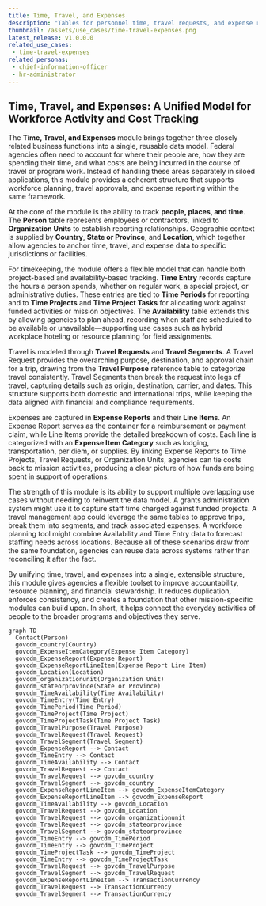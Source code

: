 ```yaml
---
title: Time, Travel, and Expenses
description: "Tables for personnel time, travel requests, and expense reporting to support workforce planning and financial tracking."
thumbnail: /assets/use_cases/time-travel-expenses.png
latest_release: v1.0.0.0
related_use_cases:
 - time-travel-expenses
related_personas:
 - chief-information-officer
 - hr-administrator
---
```


## Time, Travel, and Expenses: A Unified Model for Workforce Activity and Cost Tracking

The **Time, Travel, and Expenses** module brings together three closely related business functions into a single, reusable data model. Federal agencies often need to account for where their people are, how they are spending their time, and what costs are being incurred in the course of travel or program work. Instead of handling these areas separately in siloed applications, this module provides a coherent structure that supports workforce planning, travel approvals, and expense reporting within the same framework.

At the core of the module is the ability to track **people, places, and time**. The **Person** table represents employees or contractors, linked to **Organization Units** to establish reporting relationships. Geographic context is supplied by **Country**, **State or Province**, and **Location**, which together allow agencies to anchor time, travel, and expense data to specific jurisdictions or facilities.

For timekeeping, the module offers a flexible model that can handle both project-based and availability-based tracking. **Time Entry** records capture the hours a person spends, whether on regular work, a special project, or administrative duties. These entries are tied to **Time Periods** for reporting and to **Time Projects** and **Time Project Tasks** for allocating work against funded activities or mission objectives. The **Availability** table extends this by allowing agencies to plan ahead, recording when staff are scheduled to be available or unavailable—supporting use cases such as hybrid workplace hoteling or resource planning for field assignments.

Travel is modeled through **Travel Requests** and **Travel Segments**. A Travel Request provides the overarching purpose, destination, and approval chain for a trip, drawing from the **Travel Purpose** reference table to categorize travel consistently. Travel Segments then break the request into legs of travel, capturing details such as origin, destination, carrier, and dates. This structure supports both domestic and international trips, while keeping the data aligned with financial and compliance requirements.

Expenses are captured in **Expense Reports** and their **Line Items**. An Expense Report serves as the container for a reimbursement or payment claim, while Line Items provide the detailed breakdown of costs. Each line is categorized with an **Expense Item Category** such as lodging, transportation, per diem, or supplies. By linking Expense Reports to Time Projects, Travel Requests, or Organization Units, agencies can tie costs back to mission activities, producing a clear picture of how funds are being spent in support of operations.

The strength of this module is its ability to support multiple overlapping use cases without needing to reinvent the data model. A grants administration system might use it to capture staff time charged against funded projects. A travel management app could leverage the same tables to approve trips, break them into segments, and track associated expenses. A workforce planning tool might combine Availability and Time Entry data to forecast staffing needs across locations. Because all of these scenarios draw from the same foundation, agencies can reuse data across systems rather than reconciling it after the fact.

By unifying time, travel, and expenses into a single, extensible structure, this module gives agencies a flexible toolset to improve accountability, resource planning, and financial stewardship. It reduces duplication, enforces consistency, and creates a foundation that other mission-specific modules can build upon. In short, it helps connect the everyday activities of people to the broader programs and objectives they serve.


```mermaid
graph TD
  Contact(Person)
  govcdm_country(Country)
  govcdm_ExpenseItemCategory(Expense Item Category)
  govcdm_ExpenseReport(Expense Report)
  govcdm_ExpenseReportLineItem(Expense Report Line Item)
  govcdm_Location(Location)
  govcdm_organizationunit(Organization Unit)
  govcdm_stateorprovince(State or Province)
  govcdm_TimeAvailability(Time Availability)
  govcdm_TimeEntry(Time Entry)
  govcdm_TimePeriod(Time Period)
  govcdm_TimeProject(Time Project)
  govcdm_TimeProjectTask(Time Project Task)
  govcdm_TravelPurpose(Travel Purpose)
  govcdm_TravelRequest(Travel Request)
  govcdm_TravelSegment(Travel Segment)
  govcdm_ExpenseReport --> Contact
  govcdm_TimeEntry --> Contact
  govcdm_TimeAvailability --> Contact
  govcdm_TravelRequest --> Contact
  govcdm_TravelRequest --> govcdm_country
  govcdm_TravelSegment --> govcdm_country
  govcdm_ExpenseReportLineItem --> govcdm_ExpenseItemCategory
  govcdm_ExpenseReportLineItem --> govcdm_ExpenseReport
  govcdm_TimeAvailability --> govcdm_Location
  govcdm_TravelRequest --> govcdm_Location
  govcdm_TravelRequest --> govcdm_organizationunit
  govcdm_TravelRequest --> govcdm_stateorprovince
  govcdm_TravelSegment --> govcdm_stateorprovince
  govcdm_TimeEntry --> govcdm_TimePeriod
  govcdm_TimeEntry --> govcdm_TimeProject
  govcdm_TimeProjectTask --> govcdm_TimeProject
  govcdm_TimeEntry --> govcdm_TimeProjectTask
  govcdm_TravelRequest --> govcdm_TravelPurpose
  govcdm_TravelSegment --> govcdm_TravelRequest
  govcdm_ExpenseReportLineItem --> TransactionCurrency
  govcdm_TravelRequest --> TransactionCurrency
  govcdm_TravelSegment --> TransactionCurrency

```


